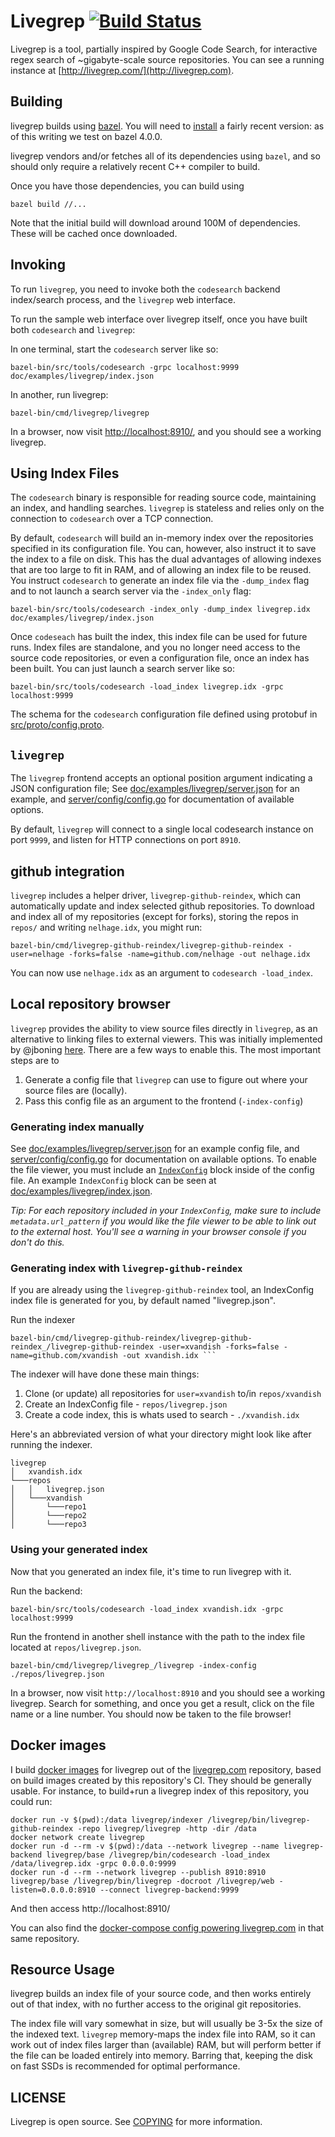 Livegrep [![Build Status](https://circleci.com/gh/livegrep/livegrep.png?branch=master)](https://circleci.com/gh/livegrep/livegrep)
========

Livegrep is a tool, partially inspired by Google Code Search, for
interactive regex search of ~gigabyte-scale source repositories. You
can see a running instance at
[http://livegrep.com/](http://livegrep.com).

Building
--------

livegrep builds using [bazel][bazel]. You will need to
[install][bazel-install] a fairly recent version: as of this writing
we test on bazel 4.0.0.

livegrep vendors and/or fetches all of its dependencies using `bazel`,
and so should only require a relatively recent C++ compiler to build.

Once you have those dependencies, you can build using

    bazel build //...

Note that the initial build will download around 100M of
dependencies. These will be cached once downloaded.

[bazel]: http://www.bazel.io/
[bazel-install]: http://www.bazel.io/docs/install.html

Invoking
--------

To run `livegrep`, you need to invoke both the `codesearch` backend
index/search process, and the `livegrep` web interface.

To run the sample web interface over livegrep itself, once you have
built both `codesearch` and `livegrep`:

In one terminal, start the `codesearch` server like so:

    bazel-bin/src/tools/codesearch -grpc localhost:9999 doc/examples/livegrep/index.json

In another, run livegrep:

    bazel-bin/cmd/livegrep/livegrep

In a browser, now visit
[http://localhost:8910/](http://localhost:8910/), and you should see a
working livegrep.

## Using Index Files

The `codesearch` binary is responsible for reading source code,
maintaining an index, and handling searches. `livegrep` is stateless
and relies only on the connection to `codesearch` over a TCP
connection.

By default, `codesearch` will build an in-memory index over the
repositories specified in its configuration file. You can, however,
also instruct it to save the index to a file on disk. This has the dual
advantages of allowing indexes that are too large to fit in RAM, and
of allowing an index file to be reused. You instruct `codesearch` to
generate an index file via the `-dump_index` flag and to not launch
a search server via the `-index_only` flag:

    bazel-bin/src/tools/codesearch -index_only -dump_index livegrep.idx doc/examples/livegrep/index.json

Once `codeseach` has built the index, this index file can be used for
future runs. Index files are standalone, and you no longer need access
to the source code repositories, or even a configuration file, once an
index has been built. You can just launch a search server like so:

    bazel-bin/src/tools/codesearch -load_index livegrep.idx -grpc localhost:9999

The schema for the `codesearch` configuration file defined using
protobuf in [src/proto/config.proto](src/proto/config.proto).

## `livegrep`

The `livegrep` frontend accepts an optional position argument
indicating a JSON configuration file; See
[doc/examples/livegrep/server.json][server.json] for an example, and
[server/config/config.go][config.go] for documentation of available
options.

By default, `livegrep` will connect to a single local codesearch
instance on port `9999`, and listen for HTTP connections on port
`8910`.

[server.json]: https://github.com/livegrep/livegrep/blob/master/doc/examples/livegrep/server.json
[config.go]: https://github.com/livegrep/livegrep/blob/master/server/config/config.go

## github integration

`livegrep` includes a helper driver, `livegrep-github-reindex`, which
can automatically update and index selected github repositories. To
download and index all of my repositories (except for forks), storing
the repos in `repos/` and writing `nelhage.idx`, you might run:

    bazel-bin/cmd/livegrep-github-reindex/livegrep-github-reindex -user=nelhage -forks=false -name=github.com/nelhage -out nelhage.idx

You can now use `nelhage.idx` as an argument to `codesearch
-load_index`.

## Local repository browser
`livegrep` provides the ability to view source files directly in `livegrep`, as
an alternative to linking files to external viewers. This was initially implemented
by @jboning [here](https://github.com/livegrep/livegrep/pull/70). There are
a few ways to enable this. The most important steps are to
1. Generate a config file that `livegrep` can use to figure out where your
   source files are (locally).
2. Pass this config file as an argument to the frontend (`-index-config`)

### Generating index manually

See [doc/examples/livegrep/server.json](doc/examples/livegrep/server.json) for an
example config file, and [server/config/config.go](server/config/config.go) for documentation on available options. To enable the file viewer, you must include an [`IndexConfig`](server/config/config.go#L61) block inside of the config file. An example `IndexConfig` block can be seen at [doc/examples/livegrep/index.json](doc/examples/livegrep/index.json). 

*Tip: For each repository included in your `IndexConfig`, make sure to include `metadata.url_pattern` if you would like the file viewer to be able to link out to the external host. You'll see a warning in your browser console if you don't do this.*

### Generating index with `livegrep-github-reindex`
If you are already using the `livegrep-github-reindex` tool, an IndexConfig index file is generated for you, by default named "livegrep.json".

Run the indexer
```
bazel-bin/cmd/livegrep-github-reindex/livegrep-github-reindex_/livegrep-github-reindex -user=xvandish -forks=false -name=github.com/xvandish -out xvandish.idx ```
```

The indexer will have done these main things:
1. Clone (or update) all repositories for `user=xvandish` to/in `repos/xvandish`
2. Create an IndexConfig file - `repos/livegrep.json`
3. Create a code index, this is whats used to search - `./xvandish.idx`

Here's an abbreviated version of what your directory might look like after running the indexer.
```
livegrep
│   xvandish.idx
└───repos
│   │   livegrep.json
│   └───xvandish
│       └───repo1
│       └───repo2
│       └───repo3
```

### Using your generated index
Now that you generated an index file, it's time to run livegrep with it.

Run the backend:
```
bazel-bin/src/tools/codesearch -load_index xvandish.idx -grpc localhost:9999
```

Run the frontend in another shell instance with the path to the index file located at `repos/livegrep.json`.
```
bazel-bin/cmd/livegrep/livegrep_/livegrep -index-config ./repos/livegrep.json
```
In a browser, now visit `http://localhost:8910` and you should see a working
livegrep. Search for something, and once you get a result, click on the file
name or a line number. You should now be taken to the file browser!

Docker images
-------------

I build [docker images][docker] for livegrep out of the
[livegrep.com](https://github.com/livegrep/livegrep.com) repository,
based on build images created by this repository's CI. They should be
generally usable. For instance, to build+run a livegrep index of this
repository, you could run:

```
docker run -v $(pwd):/data livegrep/indexer /livegrep/bin/livegrep-github-reindex -repo livegrep/livegrep -http -dir /data
docker network create livegrep
docker run -d --rm -v $(pwd):/data --network livegrep --name livegrep-backend livegrep/base /livegrep/bin/codesearch -load_index /data/livegrep.idx -grpc 0.0.0.0:9999
docker run -d --rm --network livegrep --publish 8910:8910 livegrep/base /livegrep/bin/livegrep -docroot /livegrep/web -listen=0.0.0.0:8910 --connect livegrep-backend:9999
```

And then access http://localhost:8910/

You can also find the [docker-compose config powering
livegrep.com][docker-compose] in that same repository.

[docker]: https://hub.docker.com/u/livegrep
[docker-compose]: https://github.com/livegrep/livegrep.com/tree/master/compose

Resource Usage
--------------

livegrep builds an index file of your source code, and then works
entirely out of that index, with no further access to the original git
repositories.

The index file will vary somewhat in size, but will usually be 3-5x
the size of the indexed text. `livegrep` memory-maps the index file
into RAM, so it can work out of index files larger than (available)
RAM, but will perform better if the file can be loaded entirely into
memory. Barring that, keeping the disk on fast SSDs is recommended for
optimal performance.


LICENSE
-------

Livegrep is open source. See [COPYING](COPYING) for more information.
